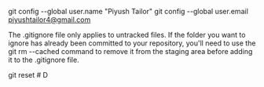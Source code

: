 git config --global user.name "Piyush Tailor"
git config --global user.email piyushtailor4@gmail.com



The .gitignore file only applies to untracked files. If the folder you want to ignore has already been committed to your repository, you'll need to use the git rm --cached command to remove it from the staging area before adding it to the .gitignore file.

git reset  # D


